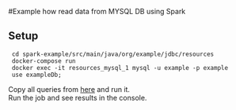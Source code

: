 #Example how read data from MYSQL DB using Spark

## Setup
```
 cd spark-example/src/main/java/org/example/jdbc/resources
 docker-compose run
 docker exec -it resources_mysql_1 mysql -u example -p example
 use exampleDb;
```
 Copy all queries from [here](db.sql) and run it. <br />
 Run the job and see results in the console.
 